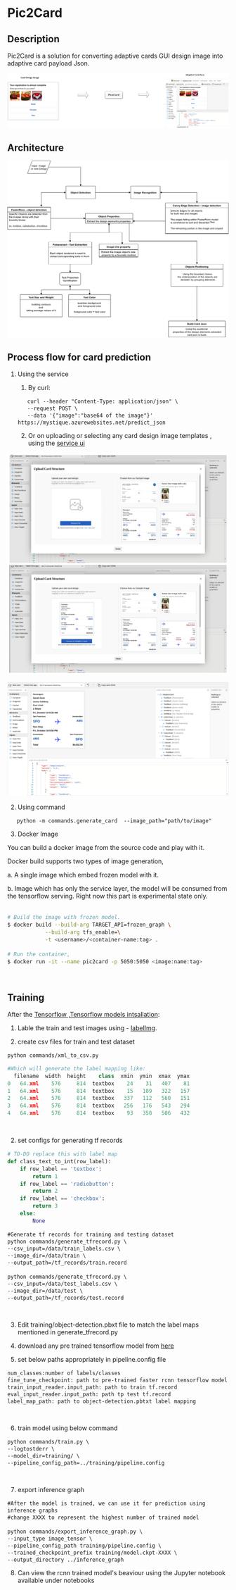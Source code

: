 # Pic2Card
## Description
Pic2Card is a solution for converting adaptive cards GUI design image into adaptive card payload Json.


![Pic2Card](./images/pic2card.png)


## Architecture
![Prediction Architecture](./images/architecture.png)


## Process flow for card prediction
1. Using the service
   
   1. By curl:
    ``` shell
       curl --header "Content-Type: application/json" \
       --request POST \
       --data '{"image":"base64 of the image"}'
    https://mystique.azurewebsites.net/predict_json
    ```
    2.  Or on uploading or selecting any card design image templates , using the [service ui](https://mystique-app.azurewebsites.net/)


![Working Screenshot](./images/working1.jpg)

![Working Screenshot](./images/working2.png)

2. Using command

```
   python -m commands.generate_card  --image_path="path/to/image"
```
3. Docker Image

You can build a docker image from the source code and play with it.

Docker build supports two types of image generation,

a. A single image which embed frozen model with it.

b. Image which has only the service layer, the model will be consumed from the
   tensorflow serving. Right now this part is experimental state only.

```bash

# Build the image with frozen model.
$ docker build --build-arg TARGET_API=frozen_graph \
            --build-arg tfs_enable=\
            -t <username>/<container-name:tag> .

# Run the container,
$ docker run -it --name pic2card -p 5050:5050 <image:name:tag>

```
   ​
## Training 
After the [Tensorflow ,Tensorflow models intsallation](https://tensorflow-object-detection-api-tutorial.readthedocs.io/en/latest/install.html):

1. Lable the  train and test images using - [labelImg](https://github.com/tzutalin/labelImg).

1. create csv files for train and test dataset

  ```shell
  python commands/xml_to_csv.py
  ```

  ```python
  #Which will generate the label mapping like:
    filename  width  height    class  xmin  ymin  xmax  ymax
  0   64.xml    576     814  textbox    24    31   407    81
  1   64.xml    576     814  textbox    15   109   322   157
  2   64.xml    576     814  textbox   337   112   560   151
  3   64.xml    576     814  textbox   256   176   543   294
  4   64.xml    576     814  textbox    93   358   506   432
  ```

  ​

2. set configs for generating tf records

  ```python
  # TO-DO replace this with label map
  def class_text_to_int(row_label):
      if row_label == 'textbox':
          return 1
      if row_label == 'radiobutton':
          return 2
      if row_label == 'checkbox':
          return 3
      else:
          None
  ```

  ```shell
  #Generate tf records for training and testing dataset
  python commands/generate_tfrecord.py \
  --csv_input=/data/train_labels.csv \
  --image_dir=/data/train \
  --output_path=/tf_records/train.record

  python commands/generate_tfrecord.py \
  --csv_input=/data/test_labels.csv \
  --image_dir=/data/test \
  --output_path=/tf_records/test.record

  ```

  ​

3. Edit training/object-detection.pbxt file to match the label maps mentioned in generate_tfrecord.py

4. download any pre trained tensorflow model from [here](https://github.com/tensorflow/models/blob/master/research/object_detection/g3doc/detection_model_zoo.md) 

5. set below paths appropriately in pipeline.config file

  ```
  num_classes:number of labels/classes
  fine_tune_checkpoint: path to pre-trained faster rcnn tensorflow model
  train_input_reader.input_path: path to train tf.record
  eval_input_reader.input_path: path tp test tf.record
  label_map_path: path to object-detection.pbtxt label mapping 
  ```

  ​

6. train model using below command 

  ```shell
  python commands/train.py \
  --logtostderr \
  --model_dir=training/ \
  --pipeline_config_path=../training/pipeline.config
  ```

  ​

7. export inference graph

  ```shell
  #After the model is trained, we can use it for prediction using inference graphs
  #change XXXX to represent the highest number of trained model 

  python commands/export_inference_graph.py \
  --input_type image_tensor \
  --pipeline_config_path training/pipeline.config \
  --trained_checkpoint_prefix training/model.ckpt-XXXX \
  --output_directory ../inference_graph
  ```

8. Can view the rcnn trained model's beaviour using the Jupyter notebook available under notebooks
